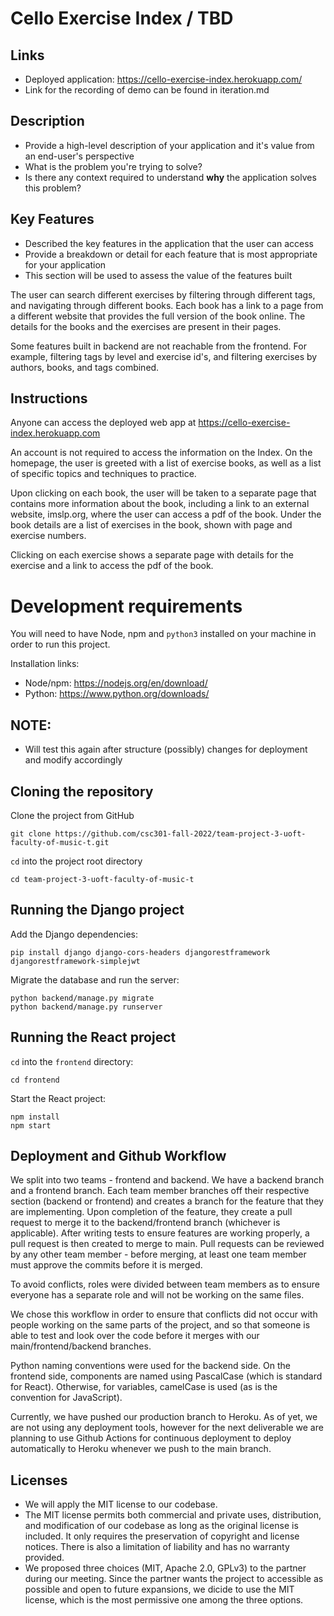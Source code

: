# Cello Exercise Index / TBD

## Links
 * Deployed application: https://cello-exercise-index.herokuapp.com/
 * Link for the recording of demo can be found in iteration.md

## Description 
 * Provide a high-level description of your application and it's value from an end-user's perspective
 * What is the problem you're trying to solve?
 * Is there any context required to understand **why** the application solves this problem?

## Key Features
 * Described the key features in the application that the user can access
 * Provide a breakdown or detail for each feature that is most appropriate for your application
 * This section will be used to assess the value of the features built

The user can search different exercises by filtering through different tags, and navigating through different books. Each book has a link to a page from a different website that provides the full version of the book online. The details for the books and the exercises are present in their pages.

Some features built in backend are not reachable from the frontend. For example, filtering tags by level and exercise id's, and filtering exercises by authors, books, and tags combined. 
## Instructions
Anyone can access the deployed web app at https://cello-exercise-index.herokuapp.com

An account is not required to access the information on the Index. On the homepage, the user is greeted with a list of exercise books, as well as a list of specific topics and techniques to practice.

Upon clicking on each book, the user will be taken to a separate page that contains more information about the book, including a link to an external website, imslp.org, where the user can access a pdf of the book. Under the book details are a list of exercises in the book, shown with page and exercise numbers.

Clicking on each exercise shows a separate page with details for the exercise and a link to access the pdf of the book.
 
 # Development requirements
You will need to have Node, npm and `python3` installed on your machine in order to run this project.

Installation links:
* Node/npm: https://nodejs.org/en/download/
* Python: https://www.python.org/downloads/

## NOTE: 
- Will test this again after structure (possibly) changes for deployment and modify accordingly

## Cloning the repository
Clone the project from GitHub 
```
git clone https://github.com/csc301-fall-2022/team-project-3-uoft-faculty-of-music-t.git
 ```
`cd` into the project root directory
```
cd team-project-3-uoft-faculty-of-music-t
```

## Running the Django project
Add the Django dependencies:
```
pip install django django-cors-headers djangorestframework djangorestframework-simplejwt
```
Migrate the database and run the server:
```
python backend/manage.py migrate
python backend/manage.py runserver
```
 
## Running the React project
`cd` into the `frontend` directory:
```
cd frontend
```
Start the React project:
```
npm install
npm start
```

 ## Deployment and Github Workflow

We split into two teams - frontend and backend. We have a backend branch and a frontend branch. Each team member branches off their respective section (backend or frontend) and creates a branch for the feature that they are implementing. Upon completion of the feature, they create a pull request to merge it to the backend/frontend branch (whichever is applicable). After writing tests to ensure features are working properly, a pull request is then created to merge to main. Pull requests can be reviewed by any other team member - before merging, at least one team member must approve the commits before it is merged.

To avoid conflicts, roles were divided between team members as to ensure everyone has a separate role and will not be working on the same files. 

We chose this workflow in order to ensure that conflicts did not occur with people working on the same parts of the project, and so that someone is able to test and look over the code before it merges with our main/frontend/backend branches.

Python naming conventions were used for the backend side. On the frontend side, components are named using PascalCase (which is standard for React).
Otherwise, for variables, camelCase is used (as is the convention for JavaScript).

Currently, we have pushed our production branch to Heroku. As of yet, we are not using any deployment tools, however for the next deliverable we are planning to use Github Actions for continuous deployment to deploy automatically to Heroku whenever we push to the main branch.

 ## Licenses 

 * We will apply the MIT license to our codebase.
 * The MIT license permits both commercial and private uses, distribution, and modification of our codebase as long as the original license is included. It only requires the preservation of copyright and license notices. There is also a limitation of liability and has no warranty provided.
 * We proposed three choices (MIT, Apache 2.0, GPLv3) to the partner during our meeting. Since the partner wants the project to accessible as possible and open to future expansions, we dicide to use the MIT license, which is the most permissive one among the three options.
